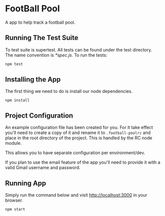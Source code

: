 # FootBall Pool

A app to help track a football pool.

## Running The Test Suite
To test suite is supertest. All tests can be found under the test directory. The name convention is _*spec.js_. To run the tests:

```bash
npm test
```

## Installing the App
The first thing we need to do is install our node dependencies.

```
npm install
```

## Project Configuration

An example configuration file has been created for you. For it take effect you'll need to create a copy of it and rename it to `.football-poolrc` and place in the root directory of the project. This is handled by the RC node module.

This allows you to have separate configuration per environment/dev.

If you plan to use the email feature of the app you'll need to provide it with a valid Gmail username and password.

## Running App
Simply run the command below and visit [http://localhost:3000](http://localhost:3000) in your browser.

```bash
npm start
```
